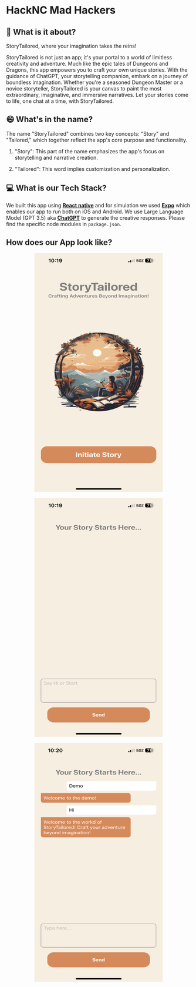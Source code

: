# HackNC Mad Hackers

## :rocket: What is it about? 

StoryTailored, where your imagination takes the reins! 

StoryTailored is not just an app; it's your portal to a world of limitless creativity and adventure. Much like the epic tales of Dungeons and Dragons, this app empowers you to craft your own unique stories. With the guidance of ChatGPT, your storytelling companion, embark on a journey of boundless imagination. Whether you're a seasoned Dungeon Master or a novice storyteller, StoryTailored is your canvas to paint the most extraordinary, imaginative, and immersive narratives. Let your stories come to life, one chat at a time, with StoryTailored.

## 😄 What's in the name?

The name "StoryTailored" combines two key concepts: "Story" and "Tailored," which together reflect the app's core purpose and functionality.

1. "Story": This part of the name emphasizes the app's focus on storytelling and narrative creation.

2. "Tailored": This word implies customization and personalization.

## 💻 What is our Tech Stack?

We built this app using [**React native**](https://reactnative.dev/docs/environment-setup) and for simulation we used [**Expo**](https://docs.expo.dev/get-started/installation/) which enables our app to run both on iOS and Android.
We use Large Language Model (GPT 3.5) aka [**ChatGPT**](https://chat.openai.com/) to generate the creative responses. 
Please find the specific node modules in `package.json`.

## How does our App look like?
<p align="center" width="100%"><img height="650" width="350" src = "chatbot/assets/images/welcomeScreen.PNG"></p>
<p align="center" width="100%"><img height="650" width="350" src = "chatbot/assets/images/HomeScreen.PNG"> </p>        
<p align="center" width="100%">
    <img align="center" height="650" width="350" src = "chatbot/assets/images/HomeScreenChat.PNG">  
</p>
